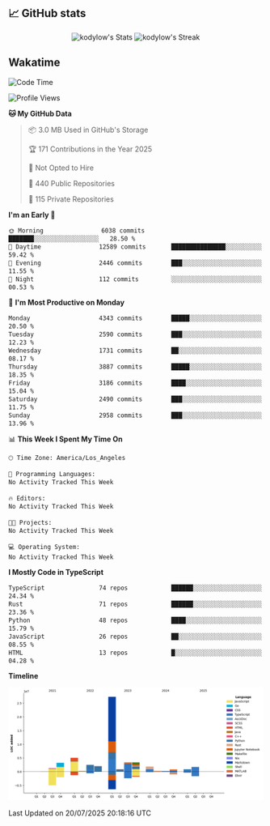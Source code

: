 ## 📈 GitHub stats
<!--START_SECTION:github-->
<div class="badges-githubstats">
  <p align="center">
    <img src="https://github-readme-stats.vercel.app/api?username=kodylow&theme=tokyonight&show_icons=true&hide_border=true&count_private=true" alt="kodylow's Stats" height="165">
    <img src="https://github-readme-streak-stats.herokuapp.com/?user=kodylow&theme=tokyonight&hide_border=true" alt="kodylow's Streak" height="165">
  </p>
</div>
<!--END_SECTION:github-->

## Wakatime 
<!--START_SECTION:waka-->
![Code Time](http://img.shields.io/badge/Code%20Time-1%2C294%20hrs%2031%20mins-blue)

![Profile Views](http://img.shields.io/badge/Profile%20Views-1-blue)

**🐱 My GitHub Data** 

> 📦 3.0 MB Used in GitHub's Storage 
 > 
> 🏆 171 Contributions in the Year 2025
 > 
> 🚫 Not Opted to Hire
 > 
> 📜 440 Public Repositories 
 > 
> 🔑 115 Private Repositories 
 > 
**I'm an Early 🐤** 

```text
🌞 Morning                6038 commits        ███████░░░░░░░░░░░░░░░░░░   28.50 % 
🌆 Daytime                12589 commits       ███████████████░░░░░░░░░░   59.42 % 
🌃 Evening                2446 commits        ███░░░░░░░░░░░░░░░░░░░░░░   11.55 % 
🌙 Night                  112 commits         ░░░░░░░░░░░░░░░░░░░░░░░░░   00.53 % 
```
📅 **I'm Most Productive on Monday** 

```text
Monday                   4343 commits        █████░░░░░░░░░░░░░░░░░░░░   20.50 % 
Tuesday                  2590 commits        ███░░░░░░░░░░░░░░░░░░░░░░   12.23 % 
Wednesday                1731 commits        ██░░░░░░░░░░░░░░░░░░░░░░░   08.17 % 
Thursday                 3887 commits        █████░░░░░░░░░░░░░░░░░░░░   18.35 % 
Friday                   3186 commits        ████░░░░░░░░░░░░░░░░░░░░░   15.04 % 
Saturday                 2490 commits        ███░░░░░░░░░░░░░░░░░░░░░░   11.75 % 
Sunday                   2958 commits        ███░░░░░░░░░░░░░░░░░░░░░░   13.96 % 
```


📊 **This Week I Spent My Time On** 

```text
🕑︎ Time Zone: America/Los_Angeles

💬 Programming Languages: 
No Activity Tracked This Week

🔥 Editors: 
No Activity Tracked This Week

🐱‍💻 Projects: 
No Activity Tracked This Week

💻 Operating System: 
No Activity Tracked This Week
```

**I Mostly Code in TypeScript** 

```text
TypeScript               74 repos            ██████░░░░░░░░░░░░░░░░░░░   24.34 % 
Rust                     71 repos            ██████░░░░░░░░░░░░░░░░░░░   23.36 % 
Python                   48 repos            ████░░░░░░░░░░░░░░░░░░░░░   15.79 % 
JavaScript               26 repos            ██░░░░░░░░░░░░░░░░░░░░░░░   08.55 % 
HTML                     13 repos            █░░░░░░░░░░░░░░░░░░░░░░░░   04.28 % 
```



**Timeline**

![Lines of Code chart](https://raw.githubusercontent.com/Kodylow/Kodylow/master/assets/bar_graph.png)


 Last Updated on 20/07/2025 20:18:16 UTC
<!--END_SECTION:waka-->

